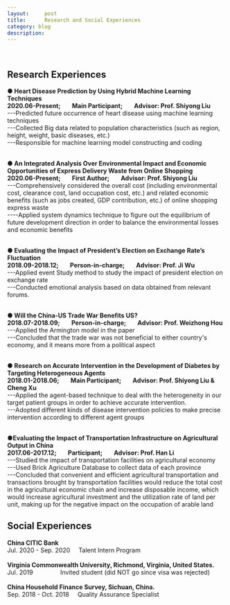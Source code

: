 ```yaml
---
layout:     post
title:      Research and Social Experiences
category: blog
description: 
---
```

<br>
<h2>Research Experiences</h2>

<b>● Heart Disease Prediction by Using Hybrid Machine Learning Techniques</b><br>
<b>2020.06-Present; &nbsp;&nbsp;&nbsp;&nbsp;&nbsp;&nbsp; Main Participant; &nbsp;&nbsp;&nbsp;&nbsp;&nbsp;&nbsp; Advisor: Prof. Shiyong Liu</b><br>
---Predicted future occurrence of heart disease using machine learning techniques<br> 
---Collected Big data related to population characteristics (such as region, height, weight, basic diseases, etc.)<br>
---Responsible for machine learning model constructing and coding<br>
<br>


<b>● An Integrated Analysis Over Environmental Impact and Economic Opportunities of Express Delivery Waste from Online Shopping </b><br> 
<b>2020.06-Present; &nbsp;&nbsp;&nbsp;&nbsp;&nbsp;&nbsp; First Author; &nbsp;&nbsp;&nbsp;&nbsp;&nbsp;&nbsp; Advisor: Prof. Shiyong Liu</b><br>
---Comprehensively considered the overall cost (including environmental cost, clearance cost, land occupation cost, etc.) and related economic benefits (such as jobs created, GDP contribution, etc.) of online shopping express waste<br> 
----Applied system dynamics technique to figure out the equilibrium of future development direction in order to balance the environmental losses and economic benefits<br> 
<br>


<b>● Evaluating the Impact of President’s Election on Exchange Rate’s Fluctuation</b><br>
<b>2018.09-2018.12; &nbsp;&nbsp;&nbsp;&nbsp;&nbsp;&nbsp; Person-in-charge; &nbsp;&nbsp;&nbsp;&nbsp;&nbsp;&nbsp; Advisor: Prof. Ji Wu</b><br> 
---Applied event Study method to study the impact of president election on exchange rate<br> 
---Conducted emotional analysis based on data obtained from relevant forums.<br> 
<br>


<b>● Will the China-US Trade War Benefits US?</b><br>
<b>2018.07-2018.09; &nbsp;&nbsp;&nbsp;&nbsp;&nbsp;&nbsp; Person-in-charge; &nbsp;&nbsp;&nbsp;&nbsp;&nbsp;&nbsp; Advisor: Prof. Weizhong Hou</b><br>
---Applied the Armington model in the paper<br>
---Concluded that the trade war was not beneficial to either country's economy, and it means more from a political aspect<br>
<br>


<b>● Research on Accurate Intervention in the Development of Diabetes by Targeting Heterogeneous Agents</b><br>
<b>2018.01-2018.06; &nbsp;&nbsp;&nbsp;&nbsp;&nbsp;&nbsp; Main Participant; &nbsp;&nbsp;&nbsp;&nbsp;&nbsp;&nbsp; Advisor: Prof. Shiyong Liu & Cheng Xu</b><br>
---Applied the agent-based technique to deal with the heterogeneity in our target patient groups in order to achieve accurate intervention.<br>
---Adopted different kinds of disease intervention policies to make precise intervention according to different agent groups<br>
<br>



<b>●Evaluating the Impact of Transportation Infrastructure on Agricultural Output in China</b><br>
<b>2017.06-2017.12; &nbsp;&nbsp;&nbsp;&nbsp;&nbsp;&nbsp; Participant; &nbsp;&nbsp;&nbsp;&nbsp;&nbsp;&nbsp; Advisor: Prof. Han Li</b><br>
---Studied the impact of transportation facilities on agricultural economy<br>
---Used Brick Agriculture Database to collect data of each province<br>
---Concluded that convenient and efficient agricultural transportation and transactions brought by transportation facilities would reduce the total cost in the agricultural economic chain and increase disposable income, which would increase agricultural investment and the utilization rate of land per unit, making up for the negative impact on the occupation of arable land<br>

<h2>Social Experiences</h2>
<b>China CITIC Bank</b><br>
Jul. 2020 - Sep. 2020	&nbsp;&nbsp;&nbsp; Talent Intern Program<br>
<br>
<b>Virginia Commonwealth University, Richmond, Virginia, United States.</b><br>
Jul. 2019 &nbsp;&nbsp;&nbsp;&nbsp;&nbsp;&nbsp;&nbsp;&nbsp;&nbsp;&nbsp;&nbsp;&nbsp;&nbsp;&nbsp;&nbsp;Invited student (did NOT go since visa was rejected)<br>
<br>
<b>China Household Finance Survey, Sichuan, China.</b><br>
Sep. 2018 - Oct. 2018	&nbsp;&nbsp;&nbsp; Quality Assurance Specialist<br>


